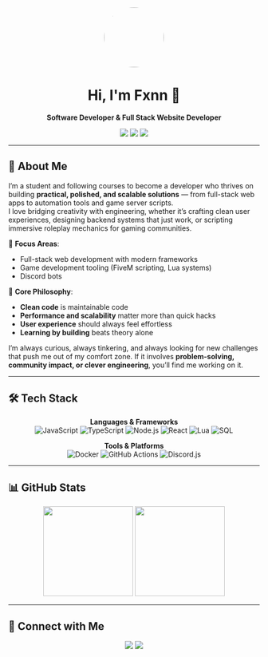 <!-- GitHub Profile README -->

<div align="center">
  <img src="https://avatars.githubusercontent.com/u/YOUR_GITHUB_ID?s=200" width="120" style="border-radius:50%;" />
  <h1>Hi, I'm Fxnn 👋</h1>
  <p><b>Software Developer & Full Stack Website Developer</b></p>
  
  <!-- Badges -->
  <p>
    <img src="https://img.shields.io/badge/GitHub-Profile-181717?logo=github" />
    <img src="https://img.shields.io/badge/Status-Open%20to%20collab-blue" />
    <img src="https://img.shields.io/badge/Focus-Web%20Dev%20|%20Game%20Dev-purple" />
  </p>
</div>

---

## 🚀 About Me

I’m a student and following courses to become a developer who thrives on building **practical, polished, and scalable solutions** — from full-stack web apps to automation tools and game server scripts.  
I love bridging creativity with engineering, whether it’s crafting clean user experiences, designing backend systems that just work, or scripting immersive roleplay mechanics for gaming communities.  

🔹 **Focus Areas**:  
- Full-stack web development with modern frameworks  
- Game development tooling (FiveM scripting, Lua systems)  
- Discord bots

🔹 **Core Philosophy**:  
- **Clean code** is maintainable code  
- **Performance and scalability** matter more than quick hacks  
- **User experience** should always feel effortless  
- **Learning by building** beats theory alone  

I’m always curious, always tinkering, and always looking for new challenges that push me out of my comfort zone. If it involves **problem-solving, community impact, or clever engineering**, you’ll find me working on it.

---

## 🛠 Tech Stack
<div align="center">
  
**Languages & Frameworks**  
![JavaScript](https://img.shields.io/badge/JavaScript-000?logo=javascript)
![TypeScript](https://img.shields.io/badge/TypeScript-000?logo=typescript)
![Node.js](https://img.shields.io/badge/Node.js-000?logo=node.js)
![React](https://img.shields.io/badge/React-000?logo=react)
![Lua](https://img.shields.io/badge/Lua-000?logo=lua)
![SQL](https://img.shields.io/badge/SQL-000?logo=postgresql)

**Tools & Platforms**  
![Docker](https://img.shields.io/badge/Docker-000?logo=docker)
![GitHub Actions](https://img.shields.io/badge/GitHub%20Actions-000?logo=githubactions)
![Discord.js](https://img.shields.io/badge/Discord.js-000?logo=discord)

</div>

---


## 📊 GitHub Stats
<div align="center">
  <img src="https://github-readme-stats.vercel.app/api?username=llowkeyll&show_icons=true&theme=radical" height="180" />
  <img src="https://github-readme-streak-stats.herokuapp.com/?user=llowkeyll&theme=radical" height="180" />
</div>

---

## 🤝 Connect with Me
<div align="center">
  <a href="https://twitter.com/llowkeyll"><img src="https://img.shields.io/badge/Twitter-000?logo=twitter" /></a>
  <a href="https://github.com/llowkeyll"><img src="https://img.shields.io/badge/GitHub-000?logo=github" /></a>
</div>
